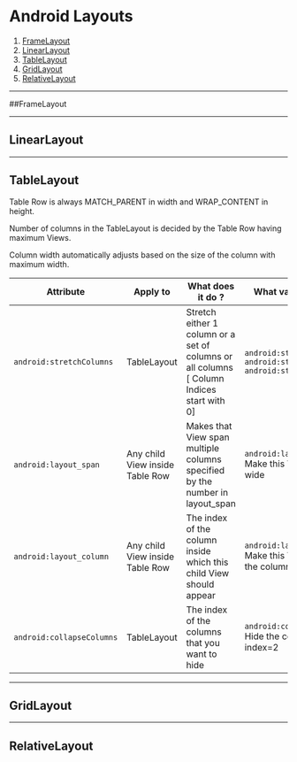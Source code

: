 # Android Layouts

1. [FrameLayout](#framelayout)
1. [LinearLayout](#linearlayout)
1. [TableLayout](#tablelayout)
1. [GridLayout](#gridlayout)
1. [RelativeLayout](#relativelayout)

---
##FrameLayout

---

## LinearLayout

---

## TableLayout
Table Row is always MATCH_PARENT in width and WRAP_CONTENT in height.

Number of columns in the TableLayout is decided by the Table Row having maximum Views.

Column width automatically adjusts based on the size of the column with maximum width.


| Attribute | Apply to | What does it do ? | What values can it have? |
| --------- | -------- | ----------------- | ------------------------ |
| `android:stretchColumns` | TableLayout | Stretch either 1 column or a set of columns or all columns [ Column Indices start with 0] | `android:stretchColumns="0"` `android:stretchColumns="1,2"` `android:stretchColumns="*"`
| `android:layout_span` | Any child View inside Table Row | Makes that View span multiple columns specified by the number in layout_span | `android:layout_span="2"` Make this View 2 columns wide |
| `android:layout_column` | Any child View inside Table Row | The index of the column inside which this child View should appear |  `android:layout_column="2"` Make this View appear inside the column with index 2 |
| `android:collapseColumns` | TableLayout | The index of the columns that you want to hide | `android:collapseColumns="2"` Hide the column whose index=2 |

---

## GridLayout

---

## RelativeLayout
